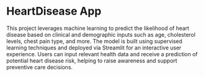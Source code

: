 # HeartDisease App
 This project leverages machine learning to predict the likelihood of heart disease based on clinical and demographic inputs such as age, cholesterol levels, chest pain type, and more. The model is built using supervised learning techniques and deployed via Streamlit for an interactive user experience. Users can input relevant health data and receive a prediction of potential heart disease risk, helping to raise awareness and support preventive care decisions.
